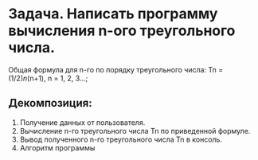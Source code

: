 # Задача. Написать программу вычисления n-ого треугольного числа.

Общая формула для n-го по порядку треугольного числа: Tn = (1/2)*n*(n+1), n = 1, 2, 3...;

## Декомпозиция:
1. Получение данных от пользователя.
2. Вычисление n-го треугольного числа Tn по приведенной формуле.
3. Вывод полученного n-го треугольного числа Tn в консоль.
4. Алгоритм программы